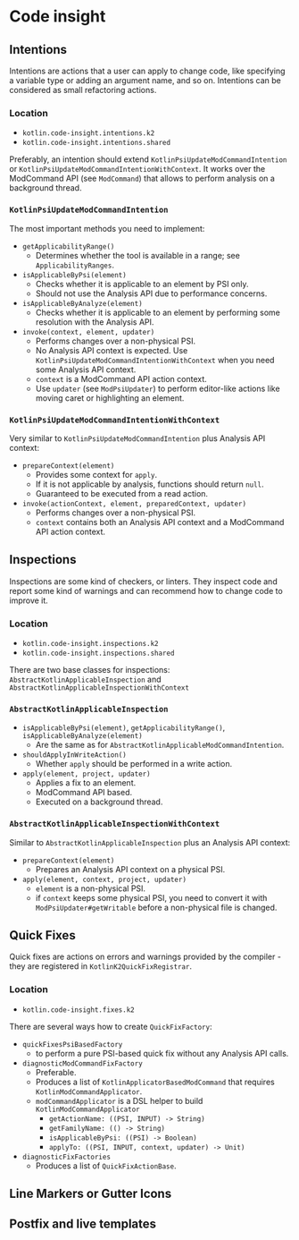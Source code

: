 # Code insight

## Intentions

Intentions are actions that a user can apply to change code, like specifying a variable type or adding an argument name, and so on.
Intentions can be considered as small refactoring actions.

### Location
- `kotlin.code-insight.intentions.k2`
- `kotlin.code-insight.intentions.shared`

Preferably, an intention should extend `KotlinPsiUpdateModCommandIntention` or `KotlinPsiUpdateModCommandIntentionWithContext`.
It works over the ModCommand API (see `ModCommand`) that allows to perform analysis on a background thread.

### `KotlinPsiUpdateModCommandIntention`
The most important methods you need to implement:
- `getApplicabilityRange()`
    - Determines whether the tool is available in a range; see `ApplicabilityRanges`.
- `isApplicableByPsi(element)`
    - Checks whether it is applicable to an element by PSI only.
    - Should not use the Analysis API due to performance concerns.
- `isApplicableByAnalyze(element)`
    - Checks whether it is applicable to an element by performing some resolution with the Analysis API.
- `invoke(context, element, updater)`
    - Performs changes over a non-physical PSI.
    - No Analysis API context is expected. Use `KotlinPsiUpdateModCommandIntentionWithContext` when you need some Analysis API context.
    - `context` is a ModCommand API action context.
    - Use `updater` (see `ModPsiUpdater`) to perform editor-like actions like moving caret or highlighting an element.

### `KotlinPsiUpdateModCommandIntentionWithContext`
Very similar to `KotlinPsiUpdateModCommandIntention` plus Analysis API context:
- `prepareContext(element)`
    - Provides some context for `apply`.
    - If it is not applicable by analysis, functions should return `null`.
    - Guaranteed to be executed from a read action.
- `invoke(actionContext, element, preparedContext, updater)`
    - Performs changes over a non-physical PSI.
    - `context` contains both an Analysis API context and a ModCommand API action context.

## Inspections

Inspections are some kind of checkers, or linters.
They inspect code and report some kind of warnings and can recommend how to change code to improve it.

### Location
- `kotlin.code-insight.inspections.k2`
- `kotlin.code-insight.inspections.shared`

There are two base classes for inspections: `AbstractKotlinApplicableInspection` and `AbstractKotlinApplicableInspectionWithContext`

### `AbstractKotlinApplicableInspection`
- `isApplicableByPsi(element)`, `getApplicabilityRange()`, `isApplicableByAnalyze(element)`
    - Are the same as for `AbstractKotlinApplicableModCommandIntention`.
- `shouldApplyInWriteAction()`
    - Whether `apply` should be performed in a write action.
- `apply(element, project, updater)`
    - Applies a fix to an element.
    - ModCommand API based.
    - Executed on a background thread.

### `AbstractKotlinApplicableInspectionWithContext`
Similar to `AbstractKotlinApplicableInspection` plus an Analysis API context:
- `prepareContext(element)`
    - Prepares an Analysis API context on a physical PSI.
- `apply(element, context, project, updater)`
    - `element` is a non-physical PSI.
    - if `context` keeps some physical PSI, you need to convert it with `ModPsiUpdater#getWritable` before a non-physical file is changed.

## Quick Fixes

Quick fixes are actions on errors and warnings provided by the compiler - they are registered in `KotlinK2QuickFixRegistrar`.

### Location
- `kotlin.code-insight.fixes.k2`

There are several ways how to create `QuickFixFactory`:
- `quickFixesPsiBasedFactory`
    - to perform a pure PSI-based quick fix without any Analysis API calls.
- `diagnosticModCommandFixFactory`
    - Preferable.
    - Produces a list of `KotlinApplicatorBasedModCommand` that requires `KotlinModCommandApplicator`.
    - `modCommandApplicator` is a DSL helper to build `KotlinModCommandApplicator`
        - `getActionName: ((PSI, INPUT) -> String)`
        - `getFamilyName: (() -> String)`
        - `isApplicableByPsi: ((PSI) -> Boolean)`
        - `applyTo: ((PSI, INPUT, context, updater) -> Unit)`
- `diagnosticFixFactories`
    - Produces a list of `QuickFixActionBase`.

## Line Markers or Gutter Icons

## Postfix and live templates